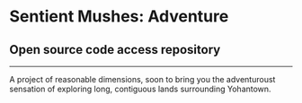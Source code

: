 # Sentient Mushes: Adventure
## Open source code access repository

-----

A project of reasonable dimensions, soon to bring you the adventuroust sensation of exploring long, contiguous lands surrounding Yohantown.